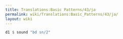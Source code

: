 ```yaml
---
title: Translations:Basic Patterns/43/ja
permalink: wiki/Translations:Basic_Patterns/43/ja/
layout: wiki
---
```


``` Haskell
d1 $ sound "bd sn/2"
```

